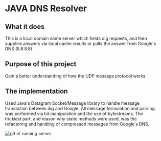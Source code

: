 # JAVA DNS Resolver

## What it does
This is a local domain name server which fields dig requests, and then supplies answers via local cache results or pulls the answer from Google's DNS (8.8.8.8)

## Purpose of this project
Gain a better understanding of how the UDP message protocol works

## The implementation
Used Java's Datagram Socket/Message library to handle message transaction between dig and Google. All message formulation and parsing was performed via bit manipulation and the use of bytestreams. The trickiest part, and reason why static methods were used, was the refactoring and handling of compressed messages from Google's DNS.

![gif of running server](https://media.giphy.com/media/NPF5AsueheeccLMzVw/giphy.gif)
